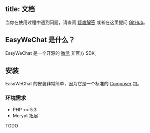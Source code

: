 title: 文档
---

当你在使用过程中遇到问题，请查阅 [疑难解答](troubleshooting.html) 或者在这里提问 [GitHub](https://github.com/overtrue/wechat/issues)。

## EasyWeChat 是什么？

EasyWeChat 是一个开源的 [微信](http://www.wechat.com) 非官方 SDK。

## 安装

EasyWeChat 的安装非常简单，因为它是一个标准的 [Composer](https://getcomposer.org/) 包。

### 环境需求

- PHP >= 5.3
- Mcrypt 拓展

TODO
